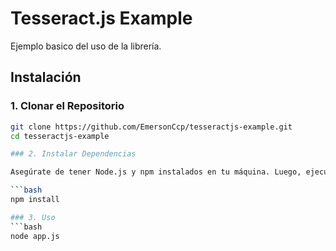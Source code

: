 # Tesseract.js Example

Ejemplo basico del uso de la librería.

## Instalación

### 1. Clonar el Repositorio

```bash
git clone https://github.com/EmersonCcp/tesseractjs-example.git
cd tesseractjs-example

### 2. Instalar Dependencias

Asegúrate de tener Node.js y npm instalados en tu máquina. Luego, ejecuta:

```bash
npm install

### 3. Uso
```bash
node app.js
